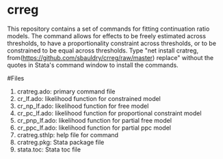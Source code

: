 # crreg
This repository contains a set of commands for fitting continuation ratio models. The command allows for effects to be freely estimated across thresholds, to have a proportionality constraint across thresholds, or to be constrained to be equal across thresholds. Type "net install cratreg, from(https://github.com/sbauldry/crreg/raw/master) replace" without the quotes in Stata's command window to install the commands.

#Files
1. cratreg.ado:     primary command file
2. cr_lf.ado:     likelihood function for constrained model
3. cr_np_lf.ado:  likelihood function for free model
4. cr_pc_lf.ado:  likelihood function for proportional constraint model
5. cr_pnp_lf.ado: likelihood function for partial free model
6. cr_ppc_lf.ado: likelihood function for partial ppc model
7. cratreg.sthlp:   help file for command
8. cratreg.pkg:     Stata package file
9. stata.toc:     Stata toc file
